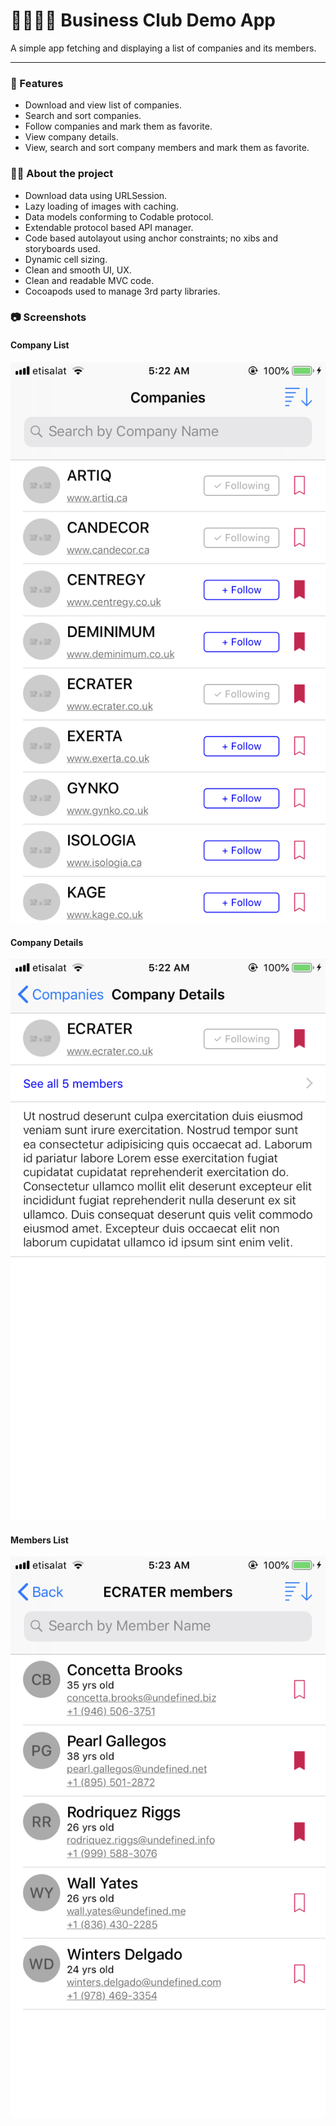 # 👨‍💼👩‍💼 Business Club Demo App
A simple app fetching and displaying a list of companies and its members. 

---

### 📱 Features
- Download and view list of companies.
- Search and sort companies.
- Follow companies and mark them as favorite.
- View company details.
- View, search and sort company members and mark them as favorite.

### 👨‍💻 About the project 
- Download data using URLSession.
- Lazy loading of images with caching.
- Data models conforming to Codable protocol.
- Extendable protocol based API manager.
- Code based autolayout using anchor constraints; no xibs and storyboards used.
- Dynamic cell sizing.
- Clean and smooth UI, UX.
- Clean and readable MVC code.
- Cocoapods used to manage 3rd party libraries.

### 📷 Screenshots

#### Company List
![png](https://raw.githubusercontent.com/thejeraldo/business-club/develop/Screenshots/company%20list.PNG)

#### Company Details
![png](https://raw.githubusercontent.com/thejeraldo/business-club/develop/Screenshots/company%20details.PNG)

#### Members List
![png](https://raw.githubusercontent.com/thejeraldo/business-club/develop/Screenshots/members.PNG)
